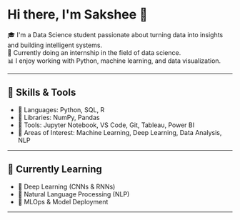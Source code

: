 # Hi there, I'm Sakshee 👋

🎓 I'm a Data Science student passionate about turning data into insights and building intelligent systems.  
💼 Currently doing an internship in the field of data science.  
📊 I enjoy working with Python, machine learning, and data visualization.

---

## 🚀 Skills & Tools

- 📌 Languages: Python, SQL, R
- 📌 Libraries: NumPy, Pandas
- 📌 Tools: Jupyter Notebook, VS Code, Git, Tableau, Power BI
- 📌 Areas of Interest: Machine Learning, Deep Learning, Data Analysis, NLP

---

## 🌱 Currently Learning

- 🤖 Deep Learning (CNNs & RNNs)
- 🧠 Natural Language Processing (NLP)
- 🧹 MLOps & Model Deployment


---

